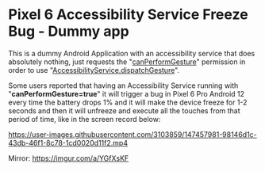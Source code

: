 # Pixel 6 Accessibility Service Freeze Bug - Dummy app

This is a dummy Android Application with an accessibility service that does absolutely nothing, just requests the "[canPerformGesture](https://developer.android.com/reference/android/accessibilityservice/AccessibilityServiceInfo#CAPABILITY_CAN_PERFORM_GESTURES)" permission in order to use "[AccessibilityService.dispatchGesture](https://developer.android.com/reference/android/accessibilityservice/AccessibilityService#dispatchGesture(android.accessibilityservice.GestureDescription,%20android.accessibilityservice.AccessibilityService.GestureResultCallback,%20android.os.Handler))".

Some users reported that having an Accessibility Service running with "**canPerformGesture=true**" it will trigger a bug in Pixel 6 Pro Android 12 every time the battery drops 1% and it will make the device freeze for 1-2 seconds and then it will unfreeze and execute all the touches from that period of time, like in the screen record below:

https://user-images.githubusercontent.com/3103859/147457981-98146d1c-43db-46f1-8c78-1cd0020d11f2.mp4

Mirror: https://imgur.com/a/YGfXsKF
